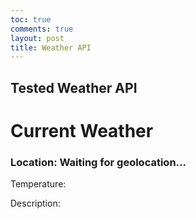 ```yaml
---
toc: true
comments: true
layout: post
title: Weather API
---
```

## Tested Weather API
<!DOCTYPE html>
<html>
<head>
    <link rel="stylesheet" type="text/css" href="styles.css">
</head>
<body>
    <div class="weather-container">
        <h1>Current Weather</h1>
        <h3 id="location">Location: Waiting for geolocation...</h3>
        <p id="temperature">Temperature: </p>
        <p id="description">Description: </p>
    </div>
    <script src="script.js"></script>
</body>
</html>
<script>
// script.js
const locationElement = document.getElementById("location");
const temperatureElement = document.getElementById("temperature");
const descriptionElement = document.getElementById("description");
document.addEventListener("DOMContentLoaded", () => {
    if ("geolocation" in navigator) {
        navigator.geolocation.getCurrentPosition(
            function (position) {
                const lat = position.coords.latitude;
                const lon = position.coords.longitude;
                const apiKey = 'YOUR-API-KEY';
                const apiUrl = `https://api.openweathermap.org/data/2.5/weather?lat=${lat}&lon=${lon}&appid=${apiKey}&units=metric`;
                fetch(apiUrl)
                    .then((response) => {
                        if (!response.ok) {
                            throw new Error("Network response was not ok");
                        }
                        return response.json();
                    })
                    .then((data) => {
                        const location = data.name;
                        const temperature = data.main.temp;
                        const description = data.weather[0].description;
                        locationElement.textContent = `Location: ${location}`;
                        temperatureElement.textContent = `Temperature: ${temperature}°C`;
                        descriptionElement.textContent = `Description: ${description}`;
                    })
                    .catch((error) => {
                        console.error("Error fetching weather data: ", error);
                        locationElement.textContent = "Unable to fetch location data";
                        temperatureElement.textContent = "Unable to fetch temperature data";
                        descriptionElement.textContent = "Unable to fetch description data";
                    });
            },
            function (error) {
                console.error("Error getting geolocation: " + error.message);
                locationElement.textContent = "Geolocation error: " + error.message;
            }
        );
    } else {
        console.error("Geolocation is not available in this browser.");
        locationElement.textContent = "Geolocation not available";
    }
});
</script>

